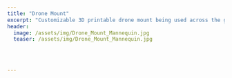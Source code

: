 ```yaml
---
title: "Drone Mount"
excerpt: "Customizable 3D printable drone mount being used across the globe"
header:
  image: /assets/img/Drone_Mount_Mannequin.jpg
  teaser: /assets/img/Drone_Mount_Mannequin.jpg



  
---
```


